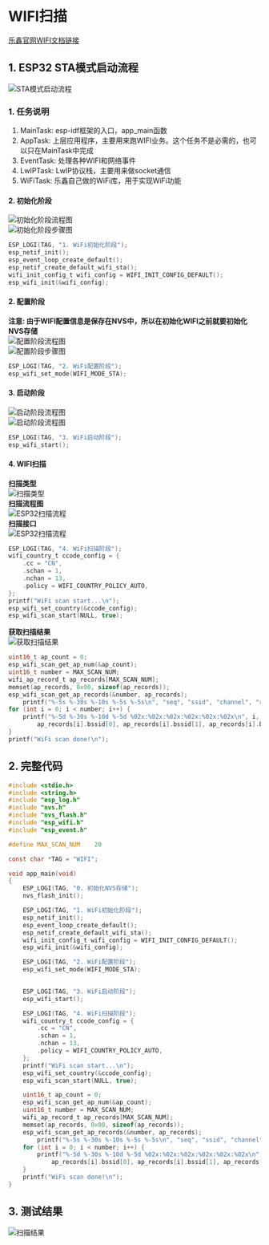 # WIFI扫描  
[乐鑫官网WIFI文档链接](https://docs.espressif.com/projects/esp-idf/zh_CN/v4.4.3/esp32s3/api-guides/wifi.html)   
## 1. ESP32 STA模式启动流程  
![STA模式启动流程](picture/start.jpg)   
### 1. 任务说明  
1. MainTask: esp-idf框架的入口，app_main函数  
2. AppTask:  上层应用程序，主要用来跑WIFI业务。这个任务不是必需的，也可以只在MainTask中完成  
3. EventTask: 处理各种WIFI和网络事件  
4. LwIPTask: LwIP协议栈，主要用来做socket通信  
5. WiFiTask: 乐鑫自己做的WiFi库，用于实现WiFi功能  
#### 2. 初始化阶段  
![初始化阶段流程图](picture/init_phase_1.jpg)   
![初始化阶段步骤图](picture/init_phase_2.jpg)   
```c
ESP_LOGI(TAG, "1. WiFi初始化阶段");
esp_netif_init();
esp_event_loop_create_default();
esp_netif_create_default_wifi_sta();
wifi_init_config_t wifi_config = WIFI_INIT_CONFIG_DEFAULT();
esp_wifi_init(&wifi_config);
```
#### 2. 配置阶段   
**注意: 由于WIFI配置信息是保存在NVS中，所以在初始化WIFI之前就要初始化NVS存储**  
![配置阶段流程图](picture/cfg_phase_1.jpg)   
![配置阶段步骤图](picture/cfg_phase_2.jpg)   
```c
ESP_LOGI(TAG, "2. WiFi配置阶段");
esp_wifi_set_mode(WIFI_MODE_STA);
```
#### 3. 启动阶段  
![启动阶段流程图](picture/start_phase_1.jpg)   
![启动阶段流程图](picture/start_phase_2.jpg)   
```c
ESP_LOGI(TAG, "3. WiFi启动阶段");
esp_wifi_start();
```
#### 4. WIFI扫描  
**扫描类型**  
![扫描类型](picture/scan_1.jpg)    
**扫描流程图**  
![ESP32扫描流程](picture/scan_2.jpg)    
**扫描接口**  
![ESP32扫描流程](picture/scan_3.jpg)    
```c
ESP_LOGI(TAG, "4. WiFi扫描阶段");
wifi_country_t ccode_config = {
    .cc = "CN",
    .schan = 1,
    .nchan = 13,
    .policy = WIFI_COUNTRY_POLICY_AUTO,
};
printf("WiFi scan start...\n");
esp_wifi_set_country(&ccode_config);
esp_wifi_scan_start(NULL, true);
```
**获取扫描结果**  
![获取扫描结果](picture/scan_4.jpg)   
```c
uint16_t ap_count = 0;
esp_wifi_scan_get_ap_num(&ap_count);
uint16_t number = MAX_SCAN_NUM;
wifi_ap_record_t ap_records[MAX_SCAN_NUM];
memset(ap_records, 0x00, sizeof(ap_records));
esp_wifi_scan_get_ap_records(&number, ap_records);
    printf("%-5s %-30s %-10s %-5s %-5s\n", "seq", "ssid", "channel", "rssi", "mac");
for (int i = 0; i < number; i++) {
    printf("%-5d %-30s %-10d %-5d %02x:%02x:%02x:%02x:%02x:%02x\n", i, ap_records[i].ssid, ap_records[i].primary, ap_records[i].rssi,
        ap_records[i].bssid[0], ap_records[i].bssid[1], ap_records[i].bssid[2], ap_records[i].bssid[3], ap_records[i].bssid[4], ap_records[i].bssid[5]);
}
printf("WiFi scan done!\n");
```
## 2. 完整代码  
```c
#include <stdio.h>
#include <string.h>
#include "esp_log.h"
#include "nvs.h"
#include "nvs_flash.h"
#include "esp_wifi.h"
#include "esp_event.h"

#define MAX_SCAN_NUM    20

const char *TAG = "WIFI";

void app_main(void)
{
    ESP_LOGI(TAG, "0. 初始化NVS存储");
    nvs_flash_init();

    ESP_LOGI(TAG, "1. WiFi初始化阶段");
    esp_netif_init();
    esp_event_loop_create_default();
    esp_netif_create_default_wifi_sta();
    wifi_init_config_t wifi_config = WIFI_INIT_CONFIG_DEFAULT();
    esp_wifi_init(&wifi_config);

    ESP_LOGI(TAG, "2. WiFi配置阶段");
    esp_wifi_set_mode(WIFI_MODE_STA);
    

    ESP_LOGI(TAG, "3. WiFi启动阶段");
    esp_wifi_start();

    ESP_LOGI(TAG, "4. WiFi扫描阶段");
    wifi_country_t ccode_config = {
        .cc = "CN",
        .schan = 1,
        .nchan = 13,
        .policy = WIFI_COUNTRY_POLICY_AUTO,
    };
    printf("WiFi scan start...\n");
    esp_wifi_set_country(&ccode_config);
    esp_wifi_scan_start(NULL, true);

    uint16_t ap_count = 0;
    esp_wifi_scan_get_ap_num(&ap_count);
    uint16_t number = MAX_SCAN_NUM;
    wifi_ap_record_t ap_records[MAX_SCAN_NUM];
    memset(ap_records, 0x00, sizeof(ap_records));
    esp_wifi_scan_get_ap_records(&number, ap_records);
        printf("%-5s %-30s %-10s %-5s %-5s\n", "seq", "ssid", "channel", "rssi", "mac");
    for (int i = 0; i < number; i++) {
        printf("%-5d %-30s %-10d %-5d %02x:%02x:%02x:%02x:%02x:%02x\n", i, ap_records[i].ssid, ap_records[i].primary, ap_records[i].rssi,
            ap_records[i].bssid[0], ap_records[i].bssid[1], ap_records[i].bssid[2], ap_records[i].bssid[3], ap_records[i].bssid[4], ap_records[i].bssid[5]);
    }
    printf("WiFi scan done!\n");
}
```
## 3. 测试结果  
![扫描结果](picture/scan_result.jpg)   
